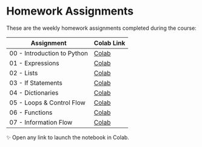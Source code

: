 # Homework Assignments

These are the weekly homework assignments completed during the course:

| Assignment                     | Colab Link |
|--------------------------------|------------|
| 00 - Introduction to Python    | [Colab](https://colab.research.google.com/drive/1FTrPSUK-6CLdrZX2hSUkCgHc3uSP59nX?usp=drive_link) |
| 01 - Expressions               | [Colab](https://colab.research.google.com/drive/1qMFdQ2ECKpJ0NZPsVjXMlOm4b2uIQuA-?usp=drive_link) |
| 02 - Lists                     | [Colab](https://colab.research.google.com/drive/1ecvVuSudhLzv4ekGIXOa8dFI3iTEvVzJ?usp=drive_link) |
| 03 - If Statements             | [Colab](https://colab.research.google.com/drive/1tcLarAmBnumVER_Z9ofMMMBNwbJGKJcJ?usp=drive_link) |
| 04 - Dictionaries              | [Colab](https://colab.research.google.com/drive/1I4dYp_2inHAd30xeQdpL5P8PVUleeCtl?usp=drive_link) |
| 05 - Loops & Control Flow      | [Colab](https://colab.research.google.com/drive/1Me1BOcfh4i1oZrRIJS8lpJNkZI7IDe6K?usp=drive_link) |
| 06 - Functions                 | [Colab](https://colab.research.google.com/drive/1nirdCHt6_TcChEYn4rKMx2Nllwim2W6x?usp=drive_link) |
| 07 - Information Flow          | [Colab](https://colab.research.google.com/drive/1eENwGXDXJlCm05_kc2C2oDJ8fXTCEj0T?usp=drive_link) |

✨ Open any link to launch the notebook in Colab.